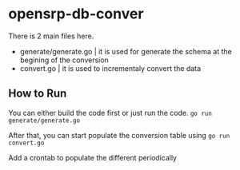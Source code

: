 # opensrp-db-conver

There is 2 main files here. 
- generate/generate.go | it is used for generate the schema at the begining of the conversion
- convert.go | it is used to incrementaly convert the data

## How to Run
You can either build the code first or just run the code.
`go run generate/generate.go`

After that, you can start populate the conversion table using
`go run convert.go`

Add a crontab to populate the different periodically